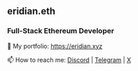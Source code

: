 ## eridian.eth
### Full-Stack Ethereum Developer

🔭 My portfolio: https://eridian.xyz

📫 How to reach me: [Discord](https://discordapp.com/users/844144351315755009) | [Telegram](https://t.me/eridianalpha) | [X](https://twitter.com/EridianAlpha)
